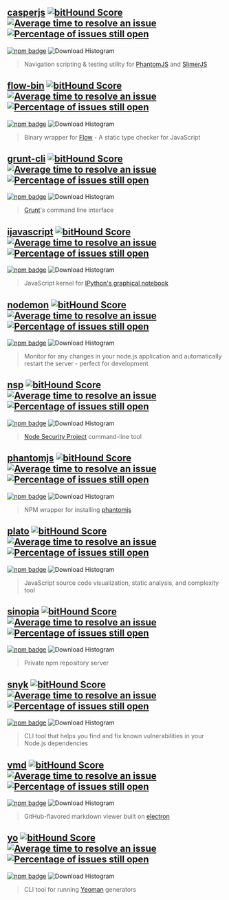 [casperjs](https://github.com/n1k0/casperjs) [![bitHound Score](https://www.bithound.io/github/n1k0/casperjs/badges/score.svg)](https://www.bithound.io/github/n1k0/casperjs) [![Average time to resolve an issue](http://isitmaintained.com/badge/resolution/n1k0/casperjs.svg)](http://isitmaintained.com/project/n1k0/casperjs "Average time to resolve an issue") [![Percentage of issues still open](http://isitmaintained.com/badge/open/n1k0/casperjs.svg)](http://isitmaintained.com/project/n1k0/casperjs "Percentage of issues still open")
--------
[![npm badge](https://nodei.co/npm/casperjs.png?downloads=true&downloadRank=true&stars=true)](https://www.npmjs.com/package/casperjs)
![Download Histogram](https://nodei.co/npm-dl/casperjs.png?&height=3)
> Navigation scripting & testing utility for [PhantomJS](http://phantomjs.org/) and [SlimerJS](https://slimerjs.org/)

[flow-bin](https://github.com/flowtype/flow-bin) [![bitHound Score](https://www.bithound.io/github/flowtype/flow-bin/badges/score.svg)](https://www.bithound.io/github/flowtype/flow-bin) [![Average time to resolve an issue](http://isitmaintained.com/badge/resolution/flowtype/flow-bin.svg)](http://isitmaintained.com/project/flowtype/flow-bin "Average time to resolve an issue") [![Percentage of issues still open](http://isitmaintained.com/badge/open/flowtype/flow-bin.svg)](http://isitmaintained.com/project/flowtype/flow-bin "Percentage of issues still open")
--------
[![npm badge](https://nodei.co/npm/flow-bin.png?downloads=true&downloadRank=true&stars=true)](https://www.npmjs.com/package/flow-bin)
![Download Histogram](https://nodei.co/npm-dl/flow-bin.png?&height=3)
> Binary wrapper for [Flow](http://flowtype.org/) - A static type checker for JavaScript

[grunt-cli](https://github.com/gruntjs/grunt-cli) [![bitHound Score](https://www.bithound.io/github/gruntjs/grunt-cli/badges/score.svg)](https://www.bithound.io/github/gruntjs/grunt-cli) [![Average time to resolve an issue](http://isitmaintained.com/badge/resolution/gruntjs/grunt-cli.svg)](http://isitmaintained.com/project/gruntjs/grunt-cli "Average time to resolve an issue") [![Percentage of issues still open](http://isitmaintained.com/badge/open/gruntjs/grunt-cli.svg)](http://isitmaintained.com/project/gruntjs/grunt-cli "Percentage of issues still open")
---------
[![npm badge](https://nodei.co/npm/grunt-cli.png?downloads=true&downloadRank=true&stars=true)](https://www.npmjs.com/package/grunt-cli)
![Download Histogram](https://nodei.co/npm-dl/grunt-cli.png?&height=3)
> [Grunt](http://gruntjs.com/)'s command line interface

[ijavascript](https://github.com/n-riesco/ijavascript) [![bitHound Score](https://www.bithound.io/github/n-riesco/ijavascript/badges/score.svg)](https://www.bithound.io/github/n-riesco/ijavascript) [![Average time to resolve an issue](http://isitmaintained.com/badge/resolution/n-riesco/ijavascript.svg)](http://isitmaintained.com/project/n-riesco/ijavascript "Average time to resolve an issue") [![Percentage of issues still open](http://isitmaintained.com/badge/open/n-riesco/ijavascript.svg)](http://isitmaintained.com/project/n-riesco/ijavascript "Percentage of issues still open")
-----------
[![npm badge](https://nodei.co/npm/ijavascript.png?downloads=true&downloadRank=true&stars=true)](https://www.npmjs.com/package/ijavascript)
![Download Histogram](https://nodei.co/npm-dl/ijavascript.png?&height=3)
> JavaScript kernel for [IPython's graphical notebook](https://ipython.org/notebook.html)

[nodemon](https://github.com/remy/nodemon) [![bitHound Score](https://www.bithound.io/github/remy/nodemon/badges/score.svg)](https://www.bithound.io/github/remy/nodemon) [![Average time to resolve an issue](http://isitmaintained.com/badge/resolution/remy/nodemon.svg)](http://isitmaintained.com/project/remy/nodemon "Average time to resolve an issue") [![Percentage of issues still open](http://isitmaintained.com/badge/open/remy/nodemon.svg)](http://isitmaintained.com/project/remy/nodemon "Percentage of issues still open")
-------
[![npm badge](https://nodei.co/npm/nodemon.png?downloads=true&downloadRank=true&stars=true)](https://www.npmjs.com/package/nodemon)
![Download Histogram](https://nodei.co/npm-dl/nodemon.png?&height=3)
> Monitor for any changes in your node.js application and automatically restart the server - perfect for development

[nsp](https://github.com/nodesecurity/nsp) [![bitHound Score](https://www.bithound.io/github/nodesecurity/nsp/badges/score.svg)](https://www.bithound.io/github/nodesecurity/nsp) [![Average time to resolve an issue](http://isitmaintained.com/badge/resolution/nodesecurity/nsp.svg)](http://isitmaintained.com/project/nodesecurity/nsp "Average time to resolve an issue") [![Percentage of issues still open](http://isitmaintained.com/badge/open/nodesecurity/nsp.svg)](http://isitmaintained.com/project/nodesecurity/nsp "Percentage of issues still open")
---
[![npm badge](https://nodei.co/npm/nsp.png?downloads=true&downloadRank=true&stars=true)](https://www.npmjs.com/package/nsp)
![Download Histogram](https://nodei.co/npm-dl/nsp.png?&height=3)
> [Node Security Project](https://nodesecurity.io/) command-line tool

[phantomjs](https://github.com/Medium/phantomjs) [![bitHound Score](https://www.bithound.io/github/Medium/phantomjs/badges/score.svg)](https://www.bithound.io/github/Medium/phantomjs) [![Average time to resolve an issue](http://isitmaintained.com/badge/resolution/Medium/phantomjs.svg)](http://isitmaintained.com/project/Medium/phantomjs "Average time to resolve an issue") [![Percentage of issues still open](http://isitmaintained.com/badge/open/Medium/phantomjs.svg)](http://isitmaintained.com/project/Medium/phantomjs "Percentage of issues still open")
---------
[![npm badge](https://nodei.co/npm/phantomjs.png?downloads=true&downloadRank=true&stars=true)](https://www.npmjs.com/package/phantomjs)
![Download Histogram](https://nodei.co/npm-dl/phantomjs.png?&height=3)
> NPM wrapper for installing [phantomjs](http://phantomjs.org/)

[plato](https://github.com/es-analysis/plato) [![bitHound Score](https://www.bithound.io/github/es-analysis/plato/badges/score.svg)](https://www.bithound.io/github/es-analysis/plato) [![Average time to resolve an issue](http://isitmaintained.com/badge/resolution/es-analysis/plato.svg)](http://isitmaintained.com/project/es-analysis/plato "Average time to resolve an issue") [![Percentage of issues still open](http://isitmaintained.com/badge/open/es-analysis/plato.svg)](http://isitmaintained.com/project/es-analysis/plato "Percentage of issues still open")
-----
[![npm badge](https://nodei.co/npm/plato.png?downloads=true&downloadRank=true&stars=true)](https://www.npmjs.com/package/plato)
![Download Histogram](https://nodei.co/npm-dl/plato.png?&height=3)
> JavaScript source code visualization, static analysis, and complexity tool

[sinopia](https://github.com/rlidwka/sinopia) [![bitHound Score](https://www.bithound.io/github/rlidwka/sinopia/badges/score.svg)](https://www.bithound.io/github/rlidwka/sinopia) [![Average time to resolve an issue](http://isitmaintained.com/badge/resolution/rlidwka/sinopia.svg)](http://isitmaintained.com/project/rlidwka/sinopia "Average time to resolve an issue") [![Percentage of issues still open](http://isitmaintained.com/badge/open/rlidwka/sinopia.svg)](http://isitmaintained.com/project/rlidwka/sinopia "Percentage of issues still open")
-------
[![npm badge](https://nodei.co/npm/sinopia.png?downloads=true&downloadRank=true&stars=true)](https://www.npmjs.com/package/sinopia)
![Download Histogram](https://nodei.co/npm-dl/sinopia.png?&height=3)
> Private npm repository server

[snyk](https://github.com/Snyk/snyk) [![bitHound Score](https://www.bithound.io/github/Snyk/snyk/badges/score.svg)](https://www.bithound.io/github/Snyk/snyk) [![Average time to resolve an issue](http://isitmaintained.com/badge/resolution/Snyk/snyk.svg)](http://isitmaintained.com/project/Snyk/snyk "Average time to resolve an issue") [![Percentage of issues still open](http://isitmaintained.com/badge/open/Snyk/snyk.svg)](http://isitmaintained.com/project/Snyk/snyk "Percentage of issues still open")
----
[![npm badge](https://nodei.co/npm/snyk.png?downloads=true&downloadRank=true&stars=true)](https://www.npmjs.com/package/snyk)
![Download Histogram](https://nodei.co/npm-dl/snyk.png?&height=3)
> CLI tool that helps you find and fix known vulnerabilities in your Node.js dependencies

[vmd](https://github.com/yoshuawuyts/vmd) [![bitHound Score](https://www.bithound.io/github/yoshuawuyts/vmd/badges/score.svg)](https://www.bithound.io/github/yoshuawuyts/vmd) [![Average time to resolve an issue](http://isitmaintained.com/badge/resolution/yoshuawuyts/vmd.svg)](http://isitmaintained.com/project/yoshuawuyts/vmd "Average time to resolve an issue") [![Percentage of issues still open](http://isitmaintained.com/badge/open/yoshuawuyts/vmd.svg)](http://isitmaintained.com/project/yoshuawuyts/vmd "Percentage of issues still open")
---
[![npm badge](https://nodei.co/npm/vmd.png?downloads=true&downloadRank=true&stars=true)](https://www.npmjs.com/package/vmd)
![Download Histogram](https://nodei.co/npm-dl/vmd.png?&height=3)
> GitHub-flavored markdown viewer built on [electron](http://electron.atom.io/)

[yo](https://github.com/yeoman/yo) [![bitHound Score](https://www.bithound.io/github/yeoman/yo/badges/score.svg)](https://www.bithound.io/github/yeoman/yo) [![Average time to resolve an issue](http://isitmaintained.com/badge/resolution/yeoman/yo.svg)](http://isitmaintained.com/project/yeoman/yo "Average time to resolve an issue") [![Percentage of issues still open](http://isitmaintained.com/badge/open/yeoman/yo.svg)](http://isitmaintained.com/project/yeoman/yo "Percentage of issues still open")
--
[![npm badge](https://nodei.co/npm/yo.png?downloads=true&downloadRank=true&stars=true)](https://www.npmjs.com/package/yo)
![Download Histogram](https://nodei.co/npm-dl/yo.png?&height=3)
> CLI tool for running [Yeoman](http://yeoman.io/) generators
